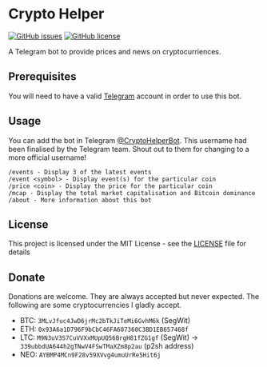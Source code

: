 # Crypto Helper
[![GitHub issues](https://img.shields.io/github/release/ruchern/crypto-helper.svg?style=for-the-badge)](https://github.com/ruchern/crypto-helper/issues)
[![GitHub license](https://img.shields.io/github/license/ruchern/crypto-helper.svg?style=for-the-badge)](https://github.com/ruchern/crypto-helper/blob/master/LICENSE)

A Telegram bot to provide prices and news on cryptocurriences.

## Prerequisites
You will need to have a valid [Telegram](https://telegram.org) account in order to use this bot.

## Usage
You can add the bot in Telegram [@CryptoHelperBot](https://t.me/CryptoHelperBot). This username had been finalised by the Telegram team. Shout out to them for changing to a more official username! 

```
/events - Display 3 of the latest events
/event <symbol> - Display event(s) for the particular coin
/price <coin> - Display the price for the particular coin
/mcap - Display the total market capitalisation and Bitcoin dominance
/about - More information about this bot
```

## License
This project is licensed under the MIT License - see the [LICENSE](LICENSE) file for details

## Donate
Donations are welcome. They are always accepted but never expected. The following are some cryptocurrencies I gladly accept.

- BTC: `3MLvJfuc4JwD6jrMc2bTkJiTeMi6GvhM6k` (SegWit)
- ETH: `0x93A6a1D796F9bCbC46FA607360C3BD1EB657468f`
- LTC: `M9N3uV3S7CuVVXxMUpUQ56BrgH81fZG1gf` (SegWit) -> `339ubbdUA644h2gTNwV4FSwTMaXZm8p2au` (p2sh address)
- NEO: `AYBMP4MCn9F28v59XVvg4umuUrRe5Hit6j`